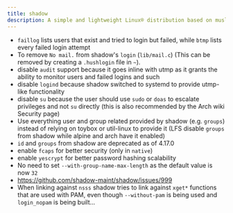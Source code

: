 ```yaml
---
title: shadow
description: A simple and lightweight Linux® distribution based on musl libc and toybox
---
```


- `faillog` lists users that exist and tried to login but failed, while `btmp` lists every failed login attempt
- To remove `No mail.` from shadow's `login` (`lib/mail.c`) (This can be removed by creating a `.hushlogin` file in `~`).
- disable `audit` support because it goes inline with utmp as it grants the ability to monitor users and failed logins and such
- disable `logind` because shadow switched to systemd to provide utmp-like functionality
- disable `su` because the user should use `sudo` or `doas` to escalate privileges and not `su` directly (this is also recommended by the Arch wiki Security page)
- Use everything user and group related provided by shadow (e.g. `groups`) instead of relying on toybox or util-linux to provide it (LFS disable `groups` from shadow while alpine and arch have it enabled)
- `id` and `groups` from shadow are deprecated as of 4.17.0
- enable `fcaps` for better security (only in `native`)
- enable `yescrypt` for better password hashing scalability
- No need to set `--with-group-name-max-length` as the default value is now `32`
- https://github.com/shadow-maint/shadow/issues/999
- When linking against `nsss` shadow tries to link against `xget*` functions that are used with PAM, even though `--without-pam` is being used and `login_nopam` is being built...
